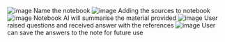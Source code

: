 ![image](https://github.com/user-attachments/assets/24643beb-ab8f-4ff9-8785-96409b6df76b)
Name the notebook
![image](https://github.com/user-attachments/assets/515fde5b-c70f-49db-a5c3-94c1228d1ed7)
Adding the sources to notebook 
![image](https://github.com/user-attachments/assets/c0a4715c-ff62-40ac-bf47-ffe70edddbfc)
Notebook AI will summarise the material provided
![image](https://github.com/user-attachments/assets/aff41632-cc1f-4c5d-82b7-996e9a17b40c)
User raised questions and received answer with the references
![image](https://github.com/user-attachments/assets/436c2a36-6443-465f-9258-17ca60862a31)
User can save the answers to the note for future use
